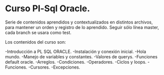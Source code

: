# Curso Pl-Sql Oracle.
Serie de contenidos aprendidos y contextualizados en distintos archivos, para mantener un orden y registro de lo aprendido. 
Seguir sólo línea master, cada branch se usara como test.

Los contenidos del curso son:


-Introducción a PL SQL ORACLE.
-Instalación y conexión inicial.
-Hola mundo.
-Manejo de variables y constantes.
-Valores de querys.
-Funciones default oracle.
-Arreglos.
-Condiciones.
-Operadores.
-Ciclos y loops.
-Funciones.
-Cursores.
-Excepciones.
